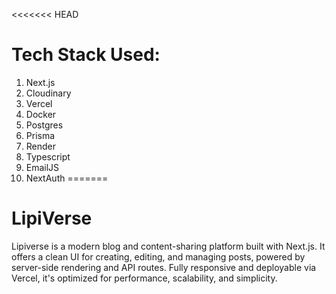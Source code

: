 <<<<<<< HEAD
# Tech Stack Used:
1. Next.js
2. Cloudinary
3. Vercel
4. Docker
5. Postgres
6. Prisma
7. Render
8. Typescript
9. EmailJS
10. NextAuth
=======
# LipiVerse
Lipiverse is a modern blog and content-sharing platform built with Next.js. It offers a clean UI for creating, editing, and managing posts, powered by server-side rendering and API routes. Fully responsive and deployable via Vercel, it's optimized for performance, scalability, and simplicity.
